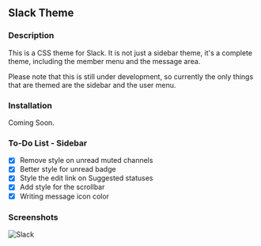 
## Slack Theme
### Description
This is a CSS theme for Slack. It is not just a sidebar theme, it's a complete theme, including the member menu and the message area. 

Please note that this is still under development, so currently the only things that are themed are the sidebar and the user menu.
### Installation
Coming Soon.
### To-Do List - Sidebar
- [x] Remove style on unread muted channels
- [x] Better style for unread badge
- [x] Style the edit link on Suggested statuses
- [x] Add style for the scrollbar
- [x] Writing message icon color
### Screenshots
![Slack](https://raw.githubusercontent.com/lucasqueiroz/custom-slack/sidebar/custom/slack-sidebar.png)
